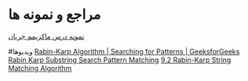 # مراجع و نمونه ها

[نمونه درس ماکزیمم جریان](https://visualgo.net/en/maxflow)


#ویدیوها
[Rabin-Karp Algorithm | Searching for Patterns | GeeksforGeeks](https://www.youtube.com/watch?v=oxd_Z1osgCk)
[Rabin Karp Substring Search Pattern Matching](https://www.youtube.com/watch?v=H4VrKHVG5qI)
[9.2 Rabin-Karp String Matching Algorithm](https://www.youtube.com/watch?v=qQ8vS2btsxI)